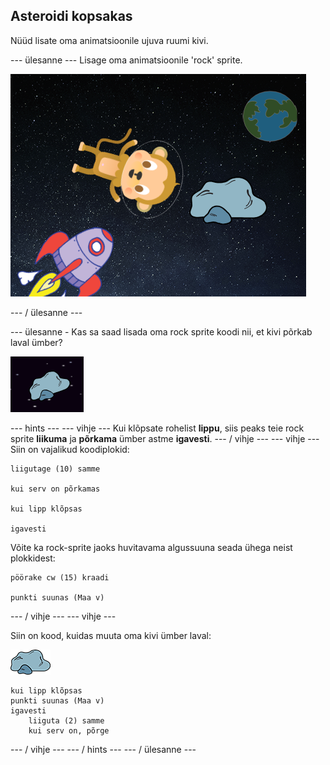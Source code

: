 ## Asteroidi kopsakas

Nüüd lisate oma animatsioonile ujuva ruumi kivi.

\--- ülesanne \--- Lisage oma animatsioonile 'rock' sprite.

![Rock sprite lisamine](images/space-rock-sprite.png)

\--- / ülesanne \---

\--- ülesanne - Kas sa saad lisada oma rock sprite koodi nii, et kivi põrkab laval ümber?

![Põrkava kivi katsetamine](images/space-bounce-test.png)

\--- hints \--- \--- vihje \--- Kui klõpsate rohelist **lippu**, siis peaks teie rock sprite **liikuma** ja **põrkama** ümber astme **igavesti**. \--- / vihje \--- \--- vihje \--- Siin on vajalikud koodiplokid:

```blocks3
liigutage (10) samme

kui serv on põrkamas

kui lipp klõpsas

igavesti
```

Võite ka rock-sprite jaoks huvitavama algussuuna seada ühega neist plokkidest:

```blocks3
pöörake cw (15) kraadi

punkti suunas (Maa v)
```

\--- / vihje \--- \--- vihje \---

Siin on kood, kuidas muuta oma kivi ümber laval:

![Rock sprite](images/sprite-rock.png)

```blocks3
kui lipp klõpsas
punkti suunas (Maa v)
igavesti
    liiguta (2) samme
    kui serv on, põrge
```

\--- / vihje \--- \--- / hints \--- \--- / ülesanne \---